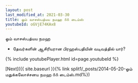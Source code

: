 ```yaml
---
layout: post
last_modified_at: 2021-03-30
title: ஓம் வாசஸ்பத்யய நமஹ ௧௧ டைம்ஸ்
youtubeId: oGVjE74KAx8
---
```

 
 
 ஓம் வாசஸ்பத்யய நமஹ  
 
 -  தேவர்களின் ஆசிரியரான பிரஹஸ்பதியின் வடிவத்தில் யார்? 
 
  
 
  
 
 
 
 
 
 


{% include youtubePlayer.html id=page.youtubeId %}
 
[Next]({{ site.baseurl }}{% link  split1/_posts/2014-05-20-ஓம் மதுக்கலோச்சனய நமஹ ௧௧ டைம்ஸ்.md%})
 

